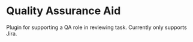 # Quality Assurance Aid
Plugin for supporting a QA role in reviewing task.
Currently only supports Jira.
